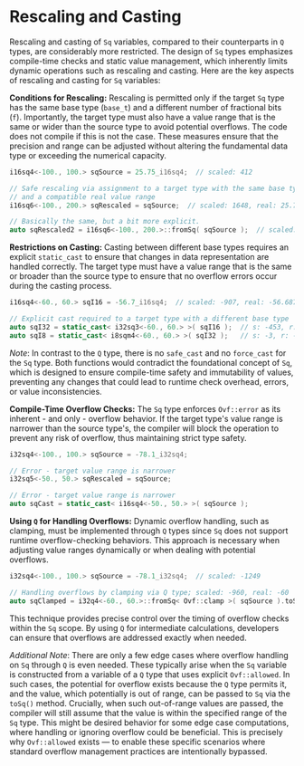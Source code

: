 # Rescaling and Casting

Rescaling and casting of `Sq` variables, compared to their counterparts in `Q` types, are considerably more restricted. The design of `Sq` types emphasizes compile-time checks and static value management, which inherently limits dynamic operations such as rescaling and casting. Here are the key aspects of rescaling and casting for `Sq` variables:

**Conditions for Rescaling:**
Rescaling is permitted only if the target `Sq` type has the same base type (`base_t`) and a different number of fractional bits (`f`). Importantly, the target type must also have a value range that is the same or wider than the source type to avoid potential overflows. The code does not compile if this is not the case. These measures ensure that the precision and range can be adjusted without altering the fundamental data type or exceeding the numerical capacity.

```cpp
i16sq4<-100., 100.> sqSource = 25.75_i16sq4;  // scaled: 412

// Safe rescaling via assignment to a target type with the same base type
// and a compatible real value range
i16sq6<-100., 200.> sqRescaled = sqSource;  // scaled: 1648, real: 25.75

// Basically the same, but a bit more explicit.
auto sqRescaled2 = i16sq6<-100., 200.>::fromSq( sqSource );  // scaled: 1648
```

**Restrictions on Casting:**
Casting between different base types requires an explicit `static_cast` to ensure that changes in data representation are handled correctly. The target type must have a value range that is the same or broader than the source type to ensure that no overflow errors occur during the casting process.

```cpp
i16sq4<-60., 60.> sqI16 = -56.7_i16sq4;  // scaled: -907, real: -56.6875

// Explicit cast required to a target type with a different base type
auto sqI32 = static_cast< i32sq3<-60., 60.> >( sqI16 );  // s: -453, r: 56.625
auto sqI8 = static_cast< i8sqm4<-60., 60.> >( sqI32 );   // s: -3, r: -48
```

*Note*: In contrast to the `Q` type, there is no `safe_cast` and no `force_cast` for the `Sq` type. Both functions would contradict the foundational concept of `Sq`, which is designed to ensure compile-time safety and immutability of values, preventing any changes that could lead to runtime check overhead, errors, or value inconsistencies.

**Compile-Time Overflow Checks:**
The `Sq` type enforces `Ovf::error` as its inherent - and only - overflow behavior. If the target type's value range is narrower than the source type's, the compiler will block the operation to prevent any risk of overflow, thus maintaining strict type safety.

```cpp
i32sq4<-100., 100.> sqSource = -78.1_i32sq4;

// Error - target value range is narrower
i32sq5<-50., 50.> sqRescaled = sqSource;

// Error - target value range is narrower
auto sqCast = static_cast< i16sq4<-50., 50.> >( sqSource );
```

**Using `Q` for Handling Overflows:**
Dynamic overflow handling, such as clamping, must be implemented through `Q` types since `Sq` does not support runtime overflow-checking behaviors. This approach is necessary when adjusting value ranges dynamically or when dealing with potential overflows.

```cpp
i32sq4<-100., 100.> sqSource = -78.1_i32sq4;  // scaled: -1249

// Handling overflows by clamping via Q type; scaled: -960, real: -60
auto sqClamped = i32q4<-60., 60.>::fromSq< Ovf::clamp >( sqSource ).toSq();
```

This technique provides precise control over the timing of overflow checks within the `Sq` scope. By using `Q` for intermediate calculations, developers can ensure that overflows are addressed exactly when needed.

*Additional Note*: There are only a few edge cases where overflow handling on `Sq` through `Q` is even needed. These typically arise when the `Sq` variable is constructed from a variable of a `Q` type that uses explicit `Ovf::allowed`. In such cases, the potential for overflow exists because the `Q` type permits it, and the value, which potentially is out of range, can be passed to `Sq` via the `toSq()` method. Crucially, when such out-of-range values are passed, the compiler will still assume that the value is within the specified range of the `Sq` type. This might be desired behavior for some edge case computations, where handling or ignoring overflow could be beneficial. This is precisely why `Ovf::allowed` exists — to enable these specific scenarios where standard overflow management practices are intentionally bypassed.
